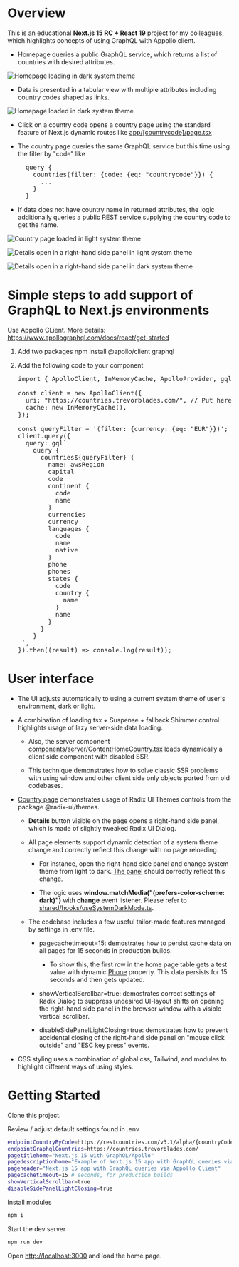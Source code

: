 # Overview

This is an educational **Next.js 15 RC + React 19** project for my colleagues, which highlights concepts of using GraphQL with Appollo client.

- Homepage queries a public GraphQL service, which returns a list of countries with desired attributes.

![Homepage loading in dark system theme](docs/images/1_homepage-loading-in-dark-system-theme.png "Homepage loading in dark system themes")

- Data is presented in a tabular view with multiple attributes including country codes shaped as links.

![Homepage loaded in dark system theme](docs/images/2_homepage-loaded-in-dark-system-theme.png "Homepage loaded in dark system theme")

- Click on a country code opens a country page using the standard feature of Next.js dynamic routes like [app/\[countrycode\]/page.tsx](app/[countrycode]/page.tsx)

- The country page queries the same GraphQL service but this time using the filter by "code" like
  <pre>
    query {
      countries(filter: {code: {eq: "countrycode"}}) {
        ...
      }
    }
  </pre>

- If data does not have country name in returned attributes, the logic additionally queries a public REST service supplying the country code to get the name.

![Country page loaded in light system theme](docs/images/3_country-page-loaded-in-light-system-theme.png "Country page loaded in light system theme")

![Details open in a right-hand side panel in light system theme](docs/images/4_country-page-with-right-hand-panel-in-light-system-theme.png "Details open in a right-hand side panel in light system theme")

![Details open in a right-hand side panel in dark system theme](docs/images/5_country-page-with-right-hand-panel-automatically-adjusted-to-dark-system-theme.png "Details open in a right-hand side panel in dark system theme")

# Simple steps to add support of GraphQL to Next.js environments

Use Appollo CLient. More details: https://www.apollographql.com/docs/react/get-started

1. Add two packages
   npm install @apollo/client graphql

2. Add the following code to your component
   <pre>
   import { ApolloClient, InMemoryCache, ApolloProvider, gql } from '@apollo/client';
   
   const client = new ApolloClient({
     uri: "https://countries.trevorblades.com/", // Put here URL of your GraphQL endpoint (server)
     cache: new InMemoryCache(),
   });
   
   const queryFilter = '(filter: {currency: {eq: "EUR"}})';
   client.query({
     query: gql`
       query {
         countries${queryFilter} {
           name: awsRegion
           capital
           code
           continent {
             code
             name
           }
           currencies
           currency
           languages {
             code
             name
             native
           }
           phone
           phones
           states {
             code
             country {
               name
             }
             name
           }
         }
       }
    `,
   }).then((result) => console.log(result));
   </pre>

# User interface

- The UI adjusts automatically to using a current system theme of user's environment, dark or light.

- A combination of loading.tsx + Suspense + fallback Shimmer control highlights usage of lazy server-side data loading.

  - Also, the server component [components/server/ContentHomeCountry.tsx](components/server/ContentHomeCountry.tsx) loads dynamically a client side component with disabled SSR.

  - This technique demonstrates how to solve classic SSR problems with using window and other client side only objects ported from old codebases.

- <a href="docs/images/3_country-page-loaded-in-light-system-theme.png">Country page</a> demonstrates usage of Radix UI Themes controls from the package @radix-ui/themes.

  - **Details** button visible on the page opens a right-hand side panel, which is made of slightly tweaked Radix UI Dialog.

  - All page elements support dynamic detection of a system theme change and correctly reflect this change with no page reloading.

    - For instance, open the right-hand side panel and change system theme from light to dark. <a href="docs/images/5_country-page-with-right-hand-panel-automatically-adjusted-to-dark-system-theme.png">The panel</a> should correctly reflect this change.

    - The logic uses **window.matchMedia("(prefers-color-scheme: dark)")** with **change** event listener. Please refer to [shared/hooks/useSystemDarkMode.ts](shared/hooks/useSystemDarkMode.ts).

  - The codebase includes a few useful tailor-made features managed by settings in .env file.

    - pagecachetimeout=15: demostrates how to persist cache data on all pages for 15 seconds in production builds.

      - To show this, the first row in the home page table gets a test value with dynamic [Phone](docs/images/2_homepage-loaded-in-dark-system-theme.png) property. This data persists for 15 seconds and then gets updated.

    - showVerticalScrollbar=true: demostrates correct settings of Radix Dialog to suppress undesired UI-layout shifts on opening the right-hand side panel in the browser window with a visible vertical scrollbar.

    - disableSidePanelLightClosing=true: demostrates how to prevent accidental closing of the right-hand side panel on "mouse click outside" and "ESC key press" events.

- CSS styling uses a combination of global.css, Tailwind, and modules to highlight different ways of using styles.

# Getting Started

Clone this project.

Review / adjust default settings found in .env

```bash
endpointCountryByCode=https://restcountries.com/v3.1/alpha/{countryCode}
endpointGraphqlCountries=https://countries.trevorblades.com/
pagetitlehome="Next.js 15 with GraphQL/Apollo"
pagedescriptionhome="Example of Next.js 15 app with GraphQL queries via Appollo Client"
pageheader="Next.js 15 app with GraphQL queries via Appollo Client"
pagecachetimeout=15 # seconds, for production builds
showVerticalScrollbar=true
disableSidePanelLightClosing=true
```

Install modules

```bash
npm i
```

Start the dev server

```bash
npm run dev
```

Open [http://localhost:3000](http://localhost:3000) and load the home page.
